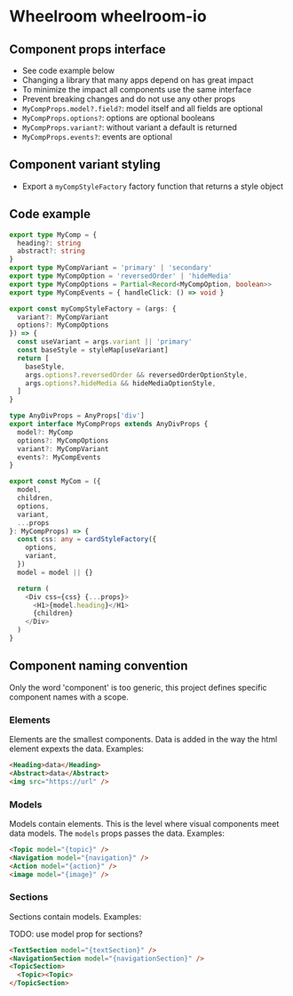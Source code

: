 # Wheelroom wheelroom-io

## Component props interface

- See code example below
- Changing a library that many apps depend on has great impact
- To minimize the impact all components use the same interface
- Prevent breaking changes and do not use any other props
- `MyCompProps.model?.field?`: model itself and all fields are optional
- `MyCompProps.options?`: options are optional booleans
- `MyCompProps.variant?`: without variant a default is returned
- `MyCompProps.events?`: events are optional

## Component variant styling

- Export a `myCompStyleFactory` factory function that returns a style object

## Code example

```ts
export type MyComp = {
  heading?: string
  abstract?: string
}
export type MyCompVariant = 'primary' | 'secondary'
export type MyCompOption = 'reversedOrder' | 'hideMedia'
export type MyCompOptions = Partial<Record<MyCompOption, boolean>>
export type MyCompEvents = { handleClick: () => void }

export const myCompStyleFactory = (args: {
  variant?: MyCompVariant
  options?: MyCompOptions
}) => {
  const useVariant = args.variant || 'primary'
  const baseStyle = styleMap[useVariant]
  return [
    baseStyle,
    args.options?.reversedOrder && reversedOrderOptionStyle,
    args.options?.hideMedia && hideMediaOptionStyle,
  ]
}

type AnyDivProps = AnyProps['div']
export interface MyCompProps extends AnyDivProps {
  model?: MyComp
  options?: MyCompOptions
  variant?: MyCompVariant
  events?: MyCompEvents
}

export const MyCom = ({
  model,
  children,
  options,
  variant,
  ...props
}: MyCompProps) => {
  const css: any = cardStyleFactory({
    options,
    variant,
  })
  model = model || {}

  return (
    <Div css={css} {...props}>
      <H1>{model.heading}</H1>
      {children}
    </Div>
  )
}
```

## Component naming convention

Only the word 'component' is too generic, this project defines specific
component names with a scope.

### Elements

Elements are the smallest components. Data is added in the way the html element
expexts the data. Examples:

```html
<Heading>data</Heading>
<Abstract>data</Abstract>
<img src="https://url" />
```

### Models

Models contain elements. This is the level where visual components meet data
models. The `models` props passes the data. Examples:

```html
<Topic model="{topic}" />
<Navigation model="{navigation}" />
<Action model="{action}" />
<image model="{image}" />
```

### Sections

Sections contain models. Examples:

TODO: use model prop for sections?

```html
<TextSection model="{textSection}" />
<NavigationSection model="{navigationSection}" />
<TopicSection>
  <Topic><Topic>
</TopicSection>
```
